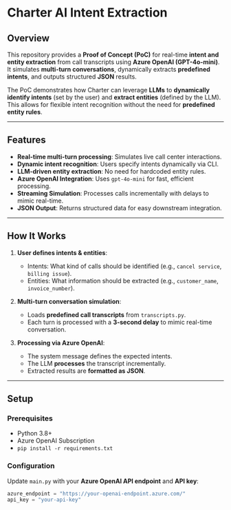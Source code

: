 # Charter AI Intent Extraction

## Overview

This repository provides a **Proof of Concept (PoC)** for real-time **intent and entity extraction** from call transcripts using **Azure OpenAI (GPT-4o-mini)**. It simulates **multi-turn conversations**, dynamically extracts **predefined intents**, and outputs structured **JSON** results.

The PoC demonstrates how Charter can leverage **LLMs** to **dynamically identify intents** (set by the user) and **extract entities** (defined by the LLM). This allows for flexible intent recognition without the need for **predefined entity rules**.

---

## Features

- **Real-time multi-turn processing**: Simulates live call center interactions.  
- **Dynamic intent recognition**: Users specify intents dynamically via CLI.  
- **LLM-driven entity extraction**: No need for hardcoded entity rules.  
- **Azure OpenAI Integration**: Uses `gpt-4o-mini` for fast, efficient processing.  
- **Streaming Simulation**: Processes calls incrementally with delays to mimic real-time.  
- **JSON Output**: Returns structured data for easy downstream integration.  

---

## How It Works

1. **User defines intents & entities**:  
   - Intents: What kind of calls should be identified (e.g., `cancel service`, `billing issue`).
   - Entities: What information should be extracted (e.g., `customer_name`, `invoice_number`).

2. **Multi-turn conversation simulation**:  
   - Loads **predefined call transcripts** from `transcripts.py`.  
   - Each turn is processed with a **3-second delay** to mimic real-time conversation.  

3. **Processing via Azure OpenAI**:  
   - The system message defines the expected intents.  
   - The LLM **processes** the transcript incrementally.  
   - Extracted results are **formatted as JSON**.  

---

## Setup

### Prerequisites
- Python 3.8+
- Azure OpenAI Subscription
- `pip install -r requirements.txt`

### Configuration
Update `main.py` with your **Azure OpenAI API endpoint** and **API key**:

```python
azure_endpoint = "https://your-openai-endpoint.azure.com/"
api_key = "your-api-key"
